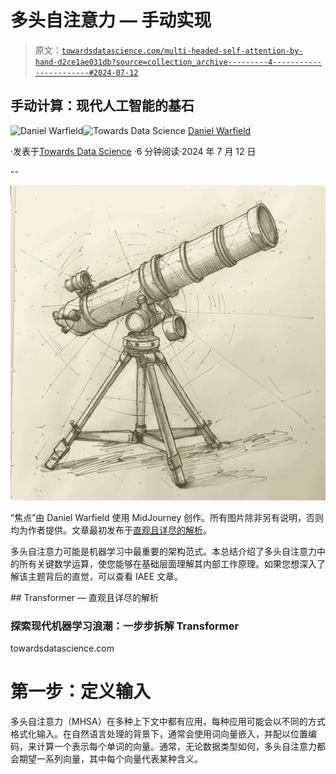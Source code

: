 # 多头自注意力 — 手动实现

> 原文：[`towardsdatascience.com/multi-headed-self-attention-by-hand-d2ce1ae031db?source=collection_archive---------4-----------------------#2024-07-12`](https://towardsdatascience.com/multi-headed-self-attention-by-hand-d2ce1ae031db?source=collection_archive---------4-----------------------#2024-07-12)

## 手动计算：现代人工智能的基石

[](https://medium.com/@danielwarfield1?source=post_page---byline--d2ce1ae031db--------------------------------)![Daniel Warfield](https://medium.com/@danielwarfield1?source=post_page---byline--d2ce1ae031db--------------------------------)[](https://towardsdatascience.com/?source=post_page---byline--d2ce1ae031db--------------------------------)![Towards Data Science](https://towardsdatascience.com/?source=post_page---byline--d2ce1ae031db--------------------------------) [Daniel Warfield](https://medium.com/@danielwarfield1?source=post_page---byline--d2ce1ae031db--------------------------------)

·发表于[Towards Data Science](https://towardsdatascience.com/?source=post_page---byline--d2ce1ae031db--------------------------------) ·6 分钟阅读·2024 年 7 月 12 日

--

![](img/659a613f94c1461109fe6e7b1e884c8e.png)

“焦点”由 Daniel Warfield 使用 MidJourney 创作。所有图片除非另有说明，否则均为作者提供。文章最初发布于[直观且详尽的解析](https://iaee.substack.com/)。

多头自注意力可能是机器学习中最重要的架构范式。本总结介绍了多头自注意力中的所有关键数学运算，使您能够在基础层面理解其内部工作原理。如果您想深入了解该主题背后的直觉，可以查看 IAEE 文章。

[](/transformers-intuitively-and-exhaustively-explained-58a5c5df8dbb?source=post_page-----d2ce1ae031db--------------------------------) ## Transformer — 直观且详尽的解析

### 探索现代机器学习浪潮：一步步拆解 Transformer

towardsdatascience.com

# 第一步：定义输入

多头自注意力（MHSA）在多种上下文中都有应用，每种应用可能会以不同的方式格式化输入。在自然语言处理的背景下，通常会使用词向量嵌入，并配以位置编码，来计算一个表示每个单词的向量。通常，无论数据类型如何，多头自注意力都会期望一系列向量，其中每个向量代表某种含义。
